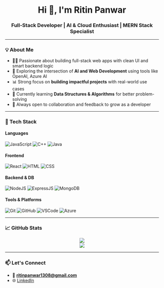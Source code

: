 <h1 align="center">Hi 👋, I'm Ritin Panwar</h1>
<h3 align="center">Full-Stack Developer | AI & Cloud Enthusiast | MERN Stack Specialist</h3>

---

### 💡 About Me

- 👨‍💻 Passionate about building full-stack web apps with clean UI and smart backend logic
- 🤖 Exploring the intersection of **AI and Web Development** using tools like OpenAI, Azure AI
- 📊 Strong focus on **building impactful projects** with real-world use cases
- 🌱 Currently learning **Data Structures & Algorithms** for better problem-solving
- 💬 Always open to collaboration and feedback to grow as a developer

---

### 🧰 Tech Stack

#### Languages
![JavaScript](https://img.shields.io/badge/-JavaScript-F7DF1E?logo=javascript&logoColor=black&style=for-the-badge)
![C++](https://img.shields.io/badge/-C++-00599C?logo=c%2B%2B&logoColor=white&style=for-the-badge)
![Java](https://img.shields.io/badge/-Java-007396?logo=java&logoColor=white&style=for-the-badge)

#### Frontend
![React](https://img.shields.io/badge/-ReactJS-61DAFB?logo=react&logoColor=white&style=for-the-badge)
![HTML](https://img.shields.io/badge/-HTML5-E34F26?logo=html5&logoColor=white&style=for-the-badge)
![CSS](https://img.shields.io/badge/-CSS3-1572B6?logo=css3&logoColor=white&style=for-the-badge)

#### Backend & DB
![NodeJS](https://img.shields.io/badge/-Node.js-339933?logo=node.js&logoColor=white&style=for-the-badge)
![ExpressJS](https://img.shields.io/badge/-Express-000000?logo=express&logoColor=white&style=for-the-badge)
![MongoDB](https://img.shields.io/badge/-MongoDB-47A248?logo=mongodb&logoColor=white&style=for-the-badge)

#### Tools & Platforms
![Git](https://img.shields.io/badge/-Git-F05032?logo=git&logoColor=white&style=for-the-badge)
![GitHub](https://img.shields.io/badge/-GitHub-181717?logo=github&logoColor=white&style=for-the-badge)
![VSCode](https://img.shields.io/badge/-VSCode-007ACC?logo=visual-studio-code&logoColor=white&style=for-the-badge)
![Azure](https://img.shields.io/badge/-Azure-0078D4?logo=microsoft-azure&logoColor=white&style=for-the-badge)

---

### 📈 GitHub Stats

<p align="center">
  <img src="https://github-readme-streak-stats.herokuapp.com/?user=ritin1308&theme=react" />
  <br/>
  <img src="https://github-readme-stats.vercel.app/api?username=ritin1308&show_icons=true&theme=react" />
</p>

---

### 📫 Let's Connect
- 📧 **ritinpanwar1308@gmail.com**
- 🌐 [LinkedIn](https://www.linkedin.com/in/ritin-panwar/)  
